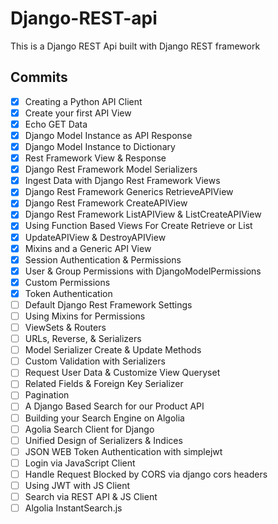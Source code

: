 # Django-REST-api
 This is a Django REST Api built with Django REST framework

## Commits 

- [X]  Creating a Python API Client
- [X]  Create your first API View
- [X]  Echo GET Data
- [X]  Django Model Instance as API Response
- [X]  Django Model Instance to Dictionary
- [X]  Rest Framework View & Response
- [X]  Django Rest Framework Model Serializers
- [X]  Ingest Data with Django Rest Framework Views
- [X]  Django Rest Framework Generics RetrieveAPIView
- [X]  Django Rest Framework CreateAPIView
- [X]  Django Rest Framework ListAPIView & ListCreateAPIView
- [X]  Using Function Based Views For Create Retrieve or List
- [X]  UpdateAPIView & DestroyAPIView
- [X]  Mixins and a Generic API View
- [X]  Session Authentication & Permissions
- [X]  User & Group Permissions with DjangoModelPermissions 
- [X] Custom Permissions
- [X]  Token Authentication
- [ ]  Default Django Rest Framework Settings
- [ ]  Using Mixins for Permissions
- [ ]  ViewSets & Routers
- [ ]  URLs, Reverse, & Serializers
- [ ]  Model Serializer Create & Update Methods
- [ ] Custom Validation with Serializers
- [ ] Request User Data & Customize View Queryset
- [ ]  Related Fields & Foreign Key Serializer
- [ ] Pagination
- [ ] A Django Based Search for our Product API
- [ ] Building your Search Engine on Algolia
- [ ] Agolia Search Client for Django
- [ ] Unified Design of Serializers & Indices
- [ ]  JSON WEB Token Authentication with simplejwt
- [ ] Login via JavaScript Client
- [ ] Handle Request Blocked by CORS via django cors headers
- [ ] Using JWT with JS Client
- [ ]  Search via REST API & JS Client
- [ ]  Algolia InstantSearch.js